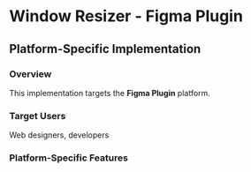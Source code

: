 # Window Resizer - Figma Plugin

## Platform-Specific Implementation

### Overview
This implementation targets the **Figma Plugin** platform.

### Target Users
Web designers, developers

### Platform-Specific Features
